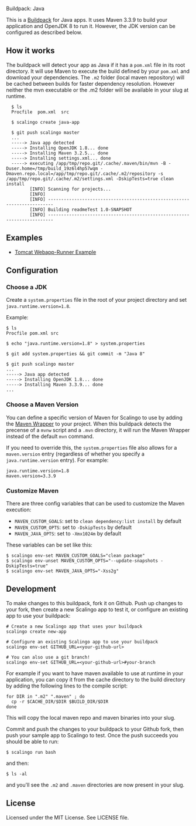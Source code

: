 Buildpack: Java

This is a [Buildpack](https://doc.scalingo.com/buildpacks) for Java apps.
It uses Maven 3.3.9 to build your application and OpenJDK 8 to run it. However, the JDK version can be configured as described below.

## How it works

The buildpack will detect your app as Java if it has a `pom.xml` file in its root directory.  It will use Maven to execute the build defined by your `pom.xml` and download your dependencies. The `.m2` folder (local maven repository) will be cached between builds for faster dependency resolution. However neither the mvn executable or the .m2 folder will be available in your slug at runtime.

```
  $ ls
  Procfile  pom.xml  src

  $ scalingo create java-app

  $ git push scalingo master
  ...
  -----> Java app detected
  -----> Installing OpenJDK 1.8... done
  -----> Installing Maven 3.2.5... done
  -----> Installing settings.xml... done
  -----> executing /app/tmp/repo.git/.cache/.maven/bin/mvn -B -Duser.home=/tmp/build_19z6l4hp57wqm -Dmaven.repo.local=/app/tmp/repo.git/.cache/.m2/repository -s /app/tmp/repo.git/.cache/.m2/settings.xml -DskipTests=true clean install
         [INFO] Scanning for projects...
         [INFO]
         [INFO] ------------------------------------------------------------------------
         [INFO] Building readmeTest 1.0-SNAPSHOT
         [INFO] ------------------------------------------------------------------------
```

## Examples

* [Tomcat Webapp-Runner Example](https://github.com/kissaten/webapp-runner-minimal)

## Configuration

### Choose a JDK

Create a `system.properties` file in the root of your project directory and set `java.runtime.version=1.8`.

Example:

    $ ls
    Procfile pom.xml src

    $ echo "java.runtime.version=1.8" > system.properties

    $ git add system.properties && git commit -m "Java 8"

    $ git push scalingo master
    ...
    -----> Java app detected
    -----> Installing OpenJDK 1.8... done
    -----> Installing Maven 3.3.9... done
    ...

### Choose a Maven Version

You can define a specific version of Maven for Scalingo to use by adding the
[Maven Wrapper](https://github.com/takari/maven-wrapper) to your project. When
this buildpack detects the precense of a `mvnw` script and a `.mvn` directory,
it will run the Maven Wrapper instead of the default `mvn` command.

If you need to override this, the `system.properties` file also allows for a `maven.version` entry
(regardless of whether you specify a `java.runtime.version` entry). For example:

```
java.runtime.version=1.8
maven.version=3.3.9
```

### Customize Maven

There are three config variables that can be used to customize the Maven execution:

+ `MAVEN_CUSTOM_GOALS`: set to `clean dependency:list install` by default
+ `MAVEN_CUSTOM_OPTS`: set to `-DskipTests` by default
+ `MAVEN_JAVA_OPTS`: set to `-Xmx1024m` by default

These variables can be set like this:

```sh-session
$ scalingo env-set MAVEN_CUSTOM_GOALS="clean package"
$ scalingo env-unset MAVEN_CUSTOM_OPTS="--update-snapshots -DskipTests=true"
$ scalingo env-set MAVEN_JAVA_OPTS="-Xss2g"
```

## Development

To make changes to this buildpack, fork it on Github. Push up changes to your fork, then create a new Scalingo app to test it, or configure an existing app to use your buildpack:

```
# Create a new Scalingo app that uses your buildpack
scalingo create new-app

# Configure an existing Scalingo app to use your buildpack
scalingo env-set GITHUB_URL=<your-github-url>

# You can also use a git branch!
scalingo env-set GITHUB_URL=<your-github-url>#your-branch
```

For example if you want to have maven available to use at runtime in your application, you can copy it from the cache directory to the build directory by adding the following lines to the compile script:

    for DIR in ".m2" ".maven" ; do
      cp -r $CACHE_DIR/$DIR $BUILD_DIR/$DIR
    done

This will copy the local maven repo and maven binaries into your slug.

Commit and push the changes to your buildpack to your Github fork, then push your sample app to Scalingo to test. Once the push succeeds you should be able to run:

    $ scalingo run bash

and then:

    $ ls -al

and you'll see the `.m2` and `.maven` directories are now present in your slug.

License
-------

Licensed under the MIT License. See LICENSE file.
